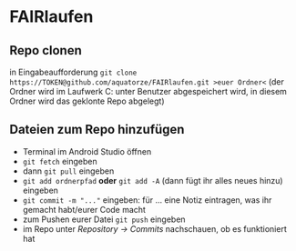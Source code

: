 # FAIRlaufen

## Repo clonen

in Eingabeaufforderung ``git clone https://TOKEN@github.com/aquatorze/FAIRlaufen.git >euer Ordner<`` (der Ordner wird im Laufwerk C: unter Benutzer abgespeichert wird, in diesem Ordner wird das geklonte Repo abgelegt)

## Dateien zum Repo hinzufügen

- Terminal im Android Studio öffnen
- ``git fetch`` eingeben
- dann ``git pull`` eingeben
- ``git add ordnerpfad`` **oder**  ``git add -A`` (dann fügt ihr alles neues hinzu) eingeben
- ``git commit -m "..."`` eingeben: für ... eine Notiz eintragen, was ihr gemacht habt/eurer Code macht
- zum Pushen eurer Datei ``git push`` eingeben
- im Repo unter _Repository -> Commits_ nachschauen, ob es funktioniert hat 
